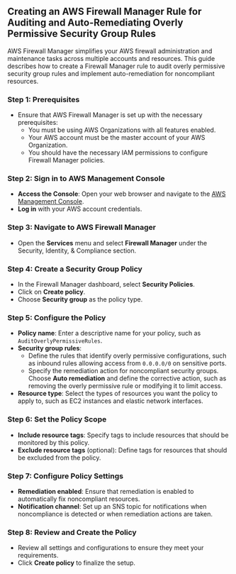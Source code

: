 ## Creating an AWS Firewall Manager Rule for Auditing and Auto-Remediating Overly Permissive Security Group Rules

AWS Firewall Manager simplifies your AWS firewall administration and maintenance tasks across multiple accounts and resources. This guide describes how to create a Firewall Manager rule to audit overly permissive security group rules and implement auto-remediation for noncompliant resources.

### Step 1: Prerequisites
- Ensure that AWS Firewall Manager is set up with the necessary prerequisites:
  - You must be using AWS Organizations with all features enabled.
  - Your AWS account must be the master account of your AWS Organization.
  - You should have the necessary IAM permissions to configure Firewall Manager policies.

### Step 2: Sign in to AWS Management Console
- **Access the Console**: Open your web browser and navigate to the [AWS Management Console](https://aws.amazon.com/console/).
- **Log in** with your AWS account credentials.

### Step 3: Navigate to AWS Firewall Manager
- Open the **Services** menu and select **Firewall Manager** under the Security, Identity, & Compliance section.

### Step 4: Create a Security Group Policy
- In the Firewall Manager dashboard, select **Security Policies**.
- Click on **Create policy**.
- Choose **Security group** as the policy type.

### Step 5: Configure the Policy
- **Policy name**: Enter a descriptive name for your policy, such as `AuditOverlyPermissiveRules`.
- **Security group rules**:
  - Define the rules that identify overly permissive configurations, such as inbound rules allowing access from `0.0.0.0/0` on sensitive ports.
  - Specify the remediation action for noncompliant security groups. Choose **Auto remediation** and define the corrective action, such as removing the overly permissive rule or modifying it to limit access.
- **Resource type**: Select the types of resources you want the policy to apply to, such as EC2 instances and elastic network interfaces.

### Step 6: Set the Policy Scope
- **Include resource tags**: Specify tags to include resources that should be monitored by this policy.
- **Exclude resource tags** (optional): Define tags for resources that should be excluded from the policy.

### Step 7: Configure Policy Settings
- **Remediation enabled**: Ensure that remediation is enabled to automatically fix noncompliant resources.
- **Notification channel**: Set up an SNS topic for notifications when noncompliance is detected or when remediation actions are taken.

### Step 8: Review and Create the Policy
- Review all settings and configurations to ensure they meet your requirements.
- Click **Create policy** to finalize the setup.
